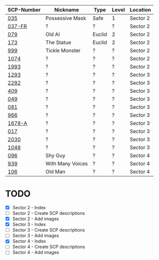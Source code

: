 SCP-Number                   | Nickname         | Type    | Level | Location
---------------------------- | ---------------- | ------- | ----- | --------
[035](/SCP/SCP-035.md)       | Possessive Mask  | Safe    |   1   | Sector 2
[037-FR](/SCP/SCP-037-FR.md) | ?                | ?       |   ?   | Sector 2
[079](/SCP/SCP-079.md)       | Old AI           | Euclid  |   2   | Sector 2
[173](/SCP/SCP-173.md)       | The Statue       | Euclid  |   2   | Sector 2
[999](/SCP/SCP-999.md)       | Tickle Monster   | ?       |   ?   | Sector 2
[1074](/SCP/SCP-1074.md)     | ?                | ?       |   ?   | Sector 2
[1993](/SCP/SCP-1993.md)     | ?                | ?       |   ?   | Sector 2
[1293](/SCP/SCP-1293.md)     | ?                | ?       |   ?   | Sector 3
[2292](/SCP/SCP-2292.md)     | ?                | ?       |   ?   | Sector 3
[409](/SCP/SCP-409.md)       | ?                | ?       |   ?   | Sector 3
[049](/SCP/SCP-049.md)       | ?                | ?       |   ?   | Sector 3
[081](/SCP/SCP-081.md)       | ?                | ?       |   ?   | Sector 3
[966](/SCP/SCP-966.md)       | ?                | ?       |   ?   | Sector 3
[1678-A](/SCP/SCP-1678-A.md) | ?                | ?       |   ?   | Sector 3
[017](/SCP/SCP-017.md)       | ?                | ?       |   ?   | Sector 3
[2030](/SCP/SCP-2030.md)     | ?                | ?       |   ?   | Sector 3
[1048](/SCP/SCP-1048.md)     | ?                | ?       |   ?   | Sector 3
[096](/SCP/SCP-096.md)       | Shy Guy          | ?       |   ?   | Sector 4
[939](/SCP/SCP-939.md)       | With Many Voices | ?       |   ?   | Sector 4
[106](/SCP/SCP-106.md)       | Old Man          | ?       |   ?   | Sector 4


# TODO
- [X] Sector 2 - Index
- [ ] Sector 2 - Create SCP descriptions
- [X] Sector 2 - Add images
- [X] Sector 3 - Index
- [ ] Sector 3 - Create SCP descriptions
- [ ] Sector 3 - Add images
- [X] Sector 4 - Index
- [ ] Sector 4 - Create SCP descriptions
- [ ] Sector 4 - Add images
